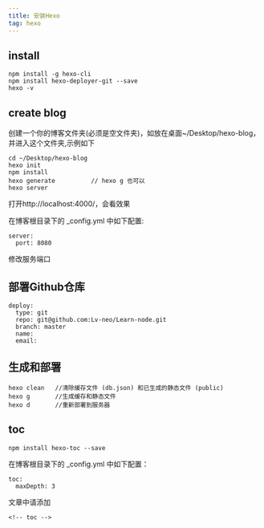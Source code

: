 ```yaml
---
title: 安装Hexo
tag: hexo
---
```


<!-- toc -->

## install

```
npm install -g hexo-cli
npm install hexo-deployer-git --save
hexo -v        
```

## create blog

创建一个你的博客文件夹(必须是空文件夹)，如放在桌面~/Desktop/hexo-blog，并进入这个文件夹,示例如下

```
cd ~/Desktop/hexo-blog
hexo init
npm install
hexo generate          // hexo g 也可以
hexo server
```

打开http://localhost:4000/，会看效果

在博客根目录下的 _config.yml 中如下配置:
```
server:
  port: 8080
```
修改服务端口

## 部署Github仓库

```
deploy:
  type: git
  repo: git@github.com:Lv-neo/Learn-node.git
  branch: master
  name: 
  email: 
```

## 生成和部署
```
hexo clean   //清除缓存文件 (db.json) 和已生成的静态文件 (public)
hexo g       //生成缓存和静态文件
hexo d       //重新部署到服务器
```

## toc

```
npm install hexo-toc --save
```

在博客根目录下的 _config.yml 中如下配置：
```
toc:
  maxDepth: 3
```

文章中请添加
```
<!-- toc -->
```

